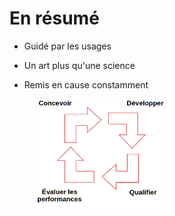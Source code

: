 
# En résumé

- Guidé par les usages

- Un art plus qu'une science

- Remis en cause constamment

<figure>
    <img src="resources/life_cycle.png" alt="Cycle de vie du développement" width="50%"/>
</figure>
